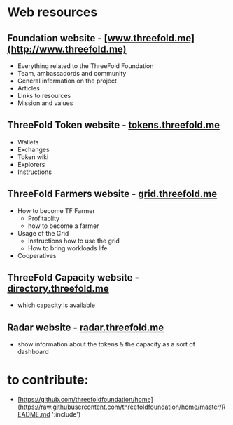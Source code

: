 # Web resources

## Foundation website - [www.threefold.me](http://www.threefold.me)

- Everything related to the ThreeFold Foundation
- Team, ambassadords and community
- General information on the project
- Articles
- Links to resources
- Mission and values


## ThreeFold Token website - [tokens.threefold.me](https://tokens.threefold.me)

- Wallets
- Exchanges
- Token wiki
- Explorers
- Instructions

## ThreeFold Farmers website - [grid.threefold.me](https://www.tffarmers.com/)

- How to become TF Farmer
    - Profitablity
    - how to become a farmer
- Usage of the Grid
    - Instructions how to use the grid
    - How to bring workloads life
- Cooperatives

## ThreeFold Capacity website - [directory.threefold.me](http://directory.threefold.me)

- which capacity is available

## Radar website - [radar.threefold.me](http://radar.threefold.me)

- show information about the tokens & the capacity as a sort of dashboard


# to contribute:

- [https://github.com/threefoldfoundation/home](https://raw.githubusercontent.com/threefoldfoundation/home/master/README.md ':include')